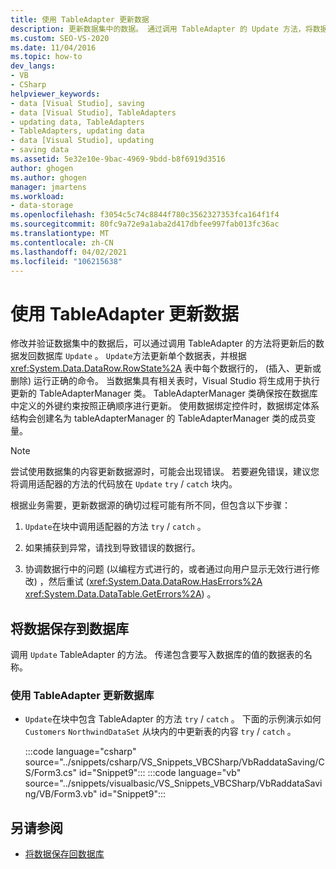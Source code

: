 ```yaml
---
title: 使用 TableAdapter 更新数据
description: 更新数据集中的数据。 通过调用 TableAdapter 的 Update 方法，将数据发回数据库。
ms.custom: SEO-VS-2020
ms.date: 11/04/2016
ms.topic: how-to
dev_langs:
- VB
- CSharp
helpviewer_keywords:
- data [Visual Studio], saving
- data [Visual Studio], TableAdapters
- updating data, TableAdapters
- TableAdapters, updating data
- data [Visual Studio], updating
- saving data
ms.assetid: 5e32e10e-9bac-4969-9bdd-b8f6919d3516
author: ghogen
ms.author: ghogen
manager: jmartens
ms.workload:
- data-storage
ms.openlocfilehash: f3054c5c74c8844f780c3562327353fca164f1f4
ms.sourcegitcommit: 80fc9a72e9a1aba2d417dbfee997fab013fc36ac
ms.translationtype: MT
ms.contentlocale: zh-CN
ms.lasthandoff: 04/02/2021
ms.locfileid: "106215638"
---
```

# <a name="update-data-by-using-a-tableadapter"></a>使用 TableAdapter 更新数据

修改并验证数据集中的数据后，可以通过调用 TableAdapter 的方法将更新后的数据发回数据库 `Update` 。 [](../data-tools/create-and-configure-tableadapters.md) `Update`方法更新单个数据表，并根据 <xref:System.Data.DataRow.RowState%2A> 表中每个数据行的， (插入、更新或删除) 运行正确的命令。 当数据集具有相关表时，Visual Studio 将生成用于执行更新的 TableAdapterManager 类。 TableAdapterManager 类确保按在数据库中定义的外键约束按照正确顺序进行更新。 使用数据绑定控件时，数据绑定体系结构会创建名为 tableAdapterManager 的 TableAdapterManager 类的成员变量。

> [!NOTE]
> 尝试使用数据集的内容更新数据源时，可能会出现错误。 若要避免错误，建议您将调用适配器的方法的代码放在 `Update` `try` / `catch` 块内。

根据业务需要，更新数据源的确切过程可能有所不同，但包含以下步骤：

1. `Update`在块中调用适配器的方法 `try` / `catch` 。

2. 如果捕获到异常，请找到导致错误的数据行。

3. 协调数据行中的问题 (以编程方式进行的，或者通过向用户显示无效行进行修改) ，然后重试 (<xref:System.Data.DataRow.HasErrors%2A> <xref:System.Data.DataTable.GetErrors%2A>) 。

## <a name="save-data-to-a-database"></a>将数据保存到数据库

调用 `Update` TableAdapter 的方法。 传递包含要写入数据库的值的数据表的名称。

### <a name="to-update-a-database-by-using-a-tableadapter"></a>使用 TableAdapter 更新数据库

- `Update`在块中包含 TableAdapter 的方法 `try` / `catch` 。 下面的示例演示如何 `Customers` `NorthwindDataSet` 从块内的中更新表的内容 `try` / `catch` 。

     :::code language="csharp" source="../snippets/csharp/VS_Snippets_VBCSharp/VbRaddataSaving/CS/Form3.cs" id="Snippet9":::
     :::code language="vb" source="../snippets/visualbasic/VS_Snippets_VBCSharp/VbRaddataSaving/VB/Form3.vb" id="Snippet9":::

## <a name="see-also"></a>另请参阅

- [将数据保存回数据库](../data-tools/save-data-back-to-the-database.md)
